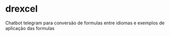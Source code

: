 # drexcel
Chatbot telegram para conversão de formulas entre idiomas e exemplos de aplicação das formulas
